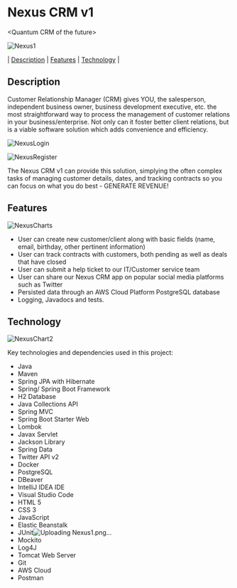 # Nexus CRM v1
&lt;Quantum CRM of the future>

![Nexus1](https://user-images.githubusercontent.com/96276860/199867931-bc69b95d-fe75-4789-977f-7ddf20e46591.png)


| [Description](#description) | [Features](#features) | [Technology](#technology) |  

## Description

Customer Relationship Manager (CRM) gives YOU, the salesperson, independent business owner, business development executive, etc. the most straightforward way to  process the management of customer relations in your business/enterprise. Not only can it foster better client relations, but is a viable software solution which adds convenience and efficiency.

![NexusLogin](https://user-images.githubusercontent.com/96276860/199868038-5c53309d-d4e9-465c-bd58-b3c6f6635e01.png)

![NexusRegister](https://user-images.githubusercontent.com/96276860/199868043-04a18930-6632-4a3b-94a0-8f62d52299cc.png)

The Nexus CRM v1 can provide this solution, simplying the often complex tasks of managing customer details, dates, and tracking contracts so you can focus on what you do best - GENERATE REVENUE!

## Features

![NexusCharts](https://user-images.githubusercontent.com/96276860/199868083-0c2c3100-c030-43d5-a9c4-9fa74aff3ec0.png)


- User can create new customer/client along with basic fields (name, email, birthday, other pertinent information)
- User can track contracts with customers, both pending as well as deals that have closed
- User can submit a help ticket to our IT/Customer service team
- User can share our Nexus CRM app on popular social media platforms such as Twitter
- Persisted data through an AWS Cloud Platform PostgreSQL database
- Logging, Javadocs and tests.

## Technology

![NexusChart2](https://user-images.githubusercontent.com/96276860/199868114-c03f226e-dadc-46bb-bc33-66d8f82de123.png)


Key technologies and dependencies used in this project:

- Java
- Maven
- Spring JPA with Hibernate
- Spring/ Spring Boot Framework
- H2 Database
- Java Collections API
- Spring MVC
- Spring Boot Starter Web
- Lombok
- Javax Servlet
- Jackson Library
- Spring Data
- Twitter API v2
- Docker
- PostgreSQL
- DBeaver
- IntelliJ IDEA IDE
- Visual Studio Code
- HTML 5
- CSS 3
- JavaScript
- Elastic Beanstalk
- JUnit![Uploading Nexus1.png…]()
- Mockito
- Log4J
- Tomcat Web Server
- Git
- AWS Cloud
- Postman
